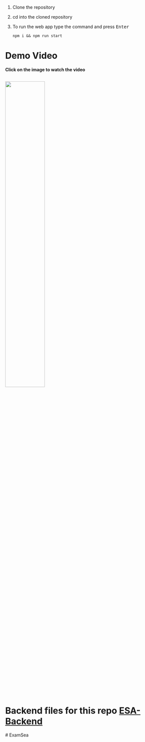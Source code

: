 1. Clone the repository
2. cd into the cloned repository
3. To run the web app type the command and press <kbd>Enter</kbd>
  
    ```
    npm i && npm run start
    ```


# Demo Video
**Click on the image to watch the video**  

[<img src="https://img.youtube.com/vi/A9ytV46zTw0/maxresdefault.jpg" width="50%">](https://youtu.be/A9ytV46zTw0)
--
# Backend files for this repo [ESA-Backend](https://github.com/Sudhi27Krishna/ESA-Backend)
#   E x a m S e a  
 